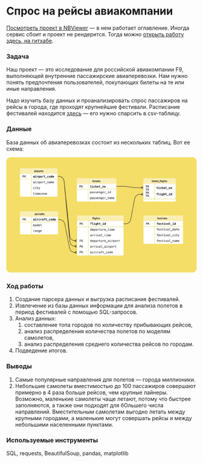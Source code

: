 # Спрос на рейсы авиакомпании

[Посмотреть проект в NBViewer](https://nbviewer.org/github/alexander-saushev/classic_ml_projects/blob/main/09_air_company_analytics/04_air_company_analytics.ipynb) — в нем работает оглавление. Иногда сервис сбоит и проект не рендерится. Тогда можно [открыть работу здесь, на гитхабе](https://github.com/alexander-saushev/classic_ml_projects/blob/main/09_air_company_analytics/04_air_company_analytics.ipynb).

### Задача

Наш проект — это исследование для российской авиакомпании F9, выполняющей внутренние пассажирские авиаперевозки. Нам нужно понять предпочтения пользователей, покупающих билеты на те или иные направления.

Надо изучить базу данных и проанализировать спрос пассажиров на рейсы в города, где проходят крупнейшие фестивали. Расписание фестивалей находится [здесь](https://code.s3.yandex.net/learning-materials/data-analyst/festival_news/index.html) — его нужно спарсить в csv-таблицу.

### Данные

База данных об авиаперевозках состоит из нескольких таблиц. Вот ее схема:

![ER-диаграмма базы данных авиакомпании](https://github.com/alexander-saushev/classic_ml_projects/blob/main/09_air_company_analytics/01_er_diagram.jpeg)

### Ход работы

1. Создание парсера данных и выгрузка расписания фестивалей.
2. Извлечение из базы данных информации для анализа полетов в период фестивалей с помощью SQL-запросов.
3. Анализ данных:
    1. составление топа городов по количеству прибывающих рейсов,
    2. анализ распределения количества полетов по моделям самолетов,
    3. анализ распределения среднего количества рейсов по городам.
4. Подведение итогов.

### Выводы

1. Самые популярные направления для полетов — города миллионики.
2. Небольшие самолеты вместимостью до 100 пассажиров совершают примерно в 4 раза больше рейсов, чем крупные лайнеры.
Возможно, маленькие самолеты чаще летают, потому что быстрее заполняются, а также они подходят для бОльшего числа направлений. Вместительным самолетам выгодно летать между крупными городами, а маленькие могут совершать рейсы и между небольшими населенными пунктами.

### Используемые инструменты

SQL, requests, BeautifulSoup, pandas, matplotlib